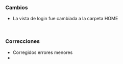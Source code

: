 <h3>Cambios</h3>
<ul>
<li>La vista de login fue cambiada a la carpeta HOME</li>
</ul>
</br>
<h3>Correcciones</h3>
<ul>
<li>Corregidos errores menores</li>
<li></li>
</ul>